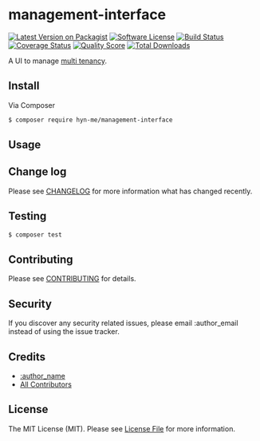 # management-interface

[![Latest Version on Packagist][ico-version]][link-packagist]
[![Software License][ico-license]](LICENSE.md)
[![Build Status][ico-travis]][link-travis]
[![Coverage Status][ico-scrutinizer]][link-scrutinizer]
[![Quality Score][ico-code-quality]][link-code-quality]
[![Total Downloads][ico-downloads]][link-downloads]


A UI to manage [multi tenancy](https://github.com/lara-league/multi-tenant).

## Install

Via Composer

``` bash
$ composer require hyn-me/management-interface
```

## Usage



## Change log

Please see [CHANGELOG](CHANGELOG.md) for more information what has changed recently.

## Testing

``` bash
$ composer test
```

## Contributing

Please see [CONTRIBUTING](CONTRIBUTING.md) for details.

## Security

If you discover any security related issues, please email :author_email instead of using the issue tracker.

## Credits

- [:author_name][link-author]
- [All Contributors][link-contributors]

## License

The MIT License (MIT). Please see [License File](LICENSE.md) for more information.

[ico-version]: https://img.shields.io/packagist/v/hyn-me/management-interface.svg?style=flat-square
[ico-license]: https://img.shields.io/badge/license-MIT-brightgreen.svg?style=flat-square
[ico-travis]: https://img.shields.io/travis/hyn-me/management-interface/master.svg?style=flat-square
[ico-scrutinizer]: https://img.shields.io/scrutinizer/coverage/g/hyn-me/management-interface.svg?style=flat-square
[ico-code-quality]: https://img.shields.io/scrutinizer/g/hyn-me/management-interface.svg?style=flat-square
[ico-downloads]: https://img.shields.io/packagist/dt/hyn-me/management-interface.svg?style=flat-square

[link-packagist]: https://packagist.org/packages/hyn-me/management-interface
[link-travis]: https://travis-ci.org/hyn-me/management-interface
[link-scrutinizer]: https://scrutinizer-ci.com/g/hyn-me/management-interface/code-structure
[link-code-quality]: https://scrutinizer-ci.com/g/hyn-me/management-interface
[link-downloads]: https://packagist.org/packages/hyn-me/management-interface
[link-author]: https://github.com/:author_username
[link-contributors]: ../../contributors
